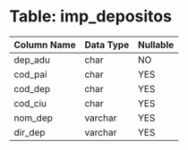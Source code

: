 # Table: imp_depositos

| Column Name | Data Type | Nullable |
|-------------|-----------|----------|
| dep_adu | char | NO |
| cod_pai | char | YES |
| cod_dep | char | YES |
| cod_ciu | char | YES |
| nom_dep | varchar | YES |
| dir_dep | varchar | YES |
